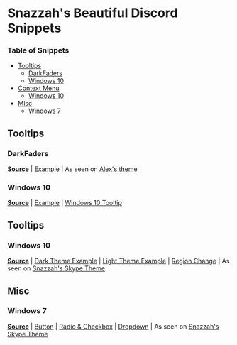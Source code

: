 # Snazzah's Beautiful Discord Snippets
### Table of Snippets
- [Tooltips](#Tooltips)
  - [DarkFaders](#darkfaders)
  - [Windows 10](#tt/windows10)
- [Context Menu](#context-menu)
  - [Windows 10](#cm/windows10)
- [Misc](#misc)
  - [Windows 7](#windows7)

## <a name="tooltips"></a>Tooltips
### <a name="darkfaders"></a>DarkFaders
**[Source](https://github.com/SnazzyPine25/BeautifulDiscordSnippets/blob/master/Tooltips/DarkFaders.css)** | 
[Example](http://i.imgur.com/VDhl9Q1.gif) | As seen on [Alex's theme](https://github.com/AlexFlipnote/Discord_Theme)

### <a name="tt/windows10"></a>Windows 10
**[Source](https://github.com/SnazzyPine25/BeautifulDiscordSnippets/blob/master/Tooltips/Windows10.css)** | 
[Example](http://i.imgur.com/AaUWFVu.png) | [Windows 10 Tooltip](http://i.imgur.com/TxQ37gr.png)

## <a name="tooltips"></a>Tooltips

### <a name="cm/windows10"></a>Windows 10
**[Source](https://github.com/SnazzyPine25/BeautifulDiscordSnippets/blob/master/ContextMenu/Windows10.css)** | 
[Dark Theme Example](http://i.imgur.com/OSijiwR.png) | [Light Theme Example](http://i.imgur.com/K5HNWUG.png) | [Region Change](http://i.imgur.com/lWw1e0N.gif) | As seen on [Snazzah's Skype Theme](https://github.com/SnazzyPine25/BeautifulDiscordThemes#skype)  

## <a name="misc"></a>Misc

### <a name="windows7"></a>Windows 7
**[Source](https://github.com/SnazzyPine25/BeautifulDiscordSnippets/blob/master/Misc/Windows7.css)** | 
[Button](http://owo.whats-th.is/0d2c91.gif) | [Radio & Checkbox](http://i.imgur.com/Bq0rjmX.png) | [Dropdown](https://cdn.discordapp.com/attachments/257343240120827904/278051553175404546/unknown.png) | As seen on [Snazzah's Skype Theme](https://github.com/SnazzyPine25/BeautifulDiscordThemes#skype)